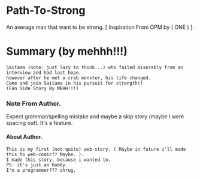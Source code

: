 # Path-To-Strong
An average man that want to be strong. [ Inspiration From OPM by ( ONE ) ].

# Summary (by mehhh!!!)
```
Saitama (note: just lazy to think...) who failed miserably from an interview and had lost hope,
however after he met a crab monster, his life changed.
Come and join Saitama in his pursuit for strength!!
(Fan Side Story By MEHH!!!)
```

### Note From Author.
Expect grammar/spelling mistake and maybe a skip story (maybe I were spacing out). It's a feature. 

#### About Author.
```
This is my first (not quite) web-story. ( Maybe in future i'll made this to web-comic?? Maybe. ).
I made this story, because i wanted to. 
PS: it's just an hobby.
I'm a programmer??? shrug.
```
